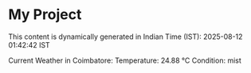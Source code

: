 # My Project

This content is dynamically generated in Indian Time (IST): 2025-08-12 01:42:42 IST


Current Weather in Coimbatore:
Temperature: 24.88 °C
Condition: mist
